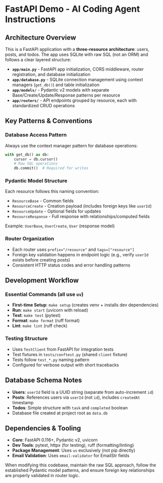 # FastAPI Demo - AI Coding Agent Instructions

## Architecture Overview

This is a FastAPI application with a **three-resource architecture**: users, posts, and todos. The app uses SQLite with raw SQL (not an ORM) and follows a clear layered structure:

- **`app/main.py`** - FastAPI app initialization, CORS middleware, router registration, and database initialization
- **`app/database.py`** - SQLite connection management using context managers (`get_db()`) and table initialization
- **`app/models/`** - Pydantic v2 models with separate Base/Create/Update/Response patterns per resource
- **`app/routers/`** - API endpoints grouped by resource, each with standardized CRUD operations

## Key Patterns & Conventions

### Database Access Pattern
Always use the context manager pattern for database operations:
```python
with get_db() as db:
    cursor = db.cursor()
    # Raw SQL operations
    db.commit()  # Required for writes
```

### Pydantic Model Structure
Each resource follows this naming convention:
- `ResourceBase` - Common fields
- `ResourceCreate` - Creation payload (includes foreign keys like `userId`)
- `ResourceUpdate` - Optional fields for updates  
- `ResourceResponse` - Full response with relationships/computed fields

Example: `UserBase`, `UserCreate`, `User` (response model)

### Router Organization
- Each router uses `prefix="/resource"` and `tags=["resource"]`
- Foreign key validation happens in endpoint logic (e.g., verify `userId` exists before creating posts)
- Consistent HTTP status codes and error handling patterns

## Development Workflow

### Essential Commands (all use `uv`)
- **First-time Setup**: `make setup` (creates venv + installs dev dependencies)
- **Run**: `make start` (uvicorn with reload)
- **Test**: `make test` (pytest)
- **Format**: `make format` (ruff format)
- **Lint**: `make lint` (ruff check)

### Testing Structure
- Uses `TestClient` from FastAPI for integration tests
- Test fixtures in `tests/conftest.py` (shared `client` fixture)
- Tests follow `test_*.py` naming pattern
- Configured for verbose output with short tracebacks

## Database Schema Notes

- **Users**: `userId` field is a UUID string (separate from auto-increment `id`)
- **Posts**: References users via `userId` (not `id`), includes `createdAt` timestamp
- **Todos**: Simple structure with `task` and `completed` boolean
- Database file created at project root as `data.db`

## Dependencies & Tooling

- **Core**: FastAPI 0.116+, Pydantic v2, uvicorn
- **Dev Tools**: pytest, httpx (for testing), ruff (formatting/linting)
- **Package Management**: Uses `uv` exclusively (not pip directly)
- **Email Validation**: Uses `email-validator` for EmailStr fields

When modifying this codebase, maintain the raw SQL approach, follow the established Pydantic model patterns, and ensure foreign key relationships are properly validated in router logic.